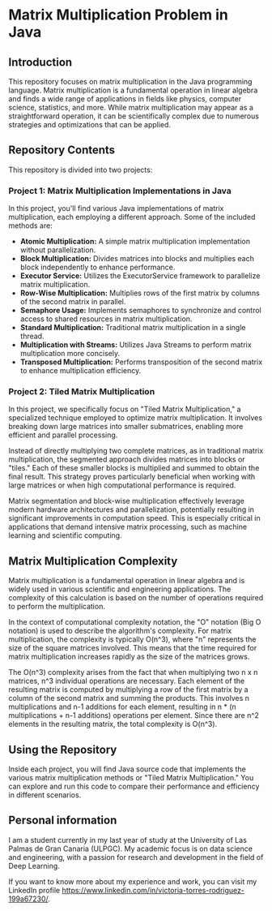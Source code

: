 # Matrix Multiplication Problem in Java

## Introduction

This repository focuses on matrix multiplication in the Java programming language. Matrix multiplication is a fundamental operation in linear algebra and finds a wide range of applications in fields like physics, computer science, statistics, and more. While matrix multiplication may appear as a straightforward operation, it can be scientifically complex due to numerous strategies and optimizations that can be applied.

## Repository Contents

This repository is divided into two projects:

### Project 1: Matrix Multiplication Implementations in Java

In this project, you'll find various Java implementations of matrix multiplication, each employing a different approach. Some of the included methods are:

- **Atomic Multiplication:** A simple matrix multiplication implementation without parallelization.
- **Block Multiplication:** Divides matrices into blocks and multiplies each block independently to enhance performance.
- **Executor Service:** Utilizes the ExecutorService framework to parallelize matrix multiplication.
- **Row-Wise Multiplication:** Multiplies rows of the first matrix by columns of the second matrix in parallel.
- **Semaphore Usage:** Implements semaphores to synchronize and control access to shared resources in matrix multiplication.
- **Standard Multiplication:** Traditional matrix multiplication in a single thread.
- **Multiplication with Streams:** Utilizes Java Streams to perform matrix multiplication more concisely.
- **Transposed Multiplication:** Performs transposition of the second matrix to enhance multiplication efficiency.

### Project 2: Tiled Matrix Multiplication

In this project, we specifically focus on "Tiled Matrix Multiplication,"  a specialized technique employed to optimize matrix multiplication. It involves breaking down large matrices into smaller submatrices, enabling more efficient and parallel processing.

Instead of directly multiplying two complete matrices, as in traditional matrix multiplication, the segmented approach divides matrices into blocks or "tiles." Each of these smaller blocks is multiplied and summed to obtain the final result. This strategy proves particularly beneficial when working with large matrices or when high computational performance is required.

Matrix segmentation and block-wise multiplication effectively leverage modern hardware architectures and parallelization, potentially resulting in significant improvements in computation speed. This is especially critical in applications that demand intensive matrix processing, such as machine learning and scientific computing.

## Matrix Multiplication Complexity

Matrix multiplication is a fundamental operation in linear algebra and is widely used in various scientific and engineering applications. The complexity of this calculation is based on the number of operations required to perform the multiplication.

In the context of computational complexity notation, the "O" notation (Big O notation) is used to describe the algorithm's complexity. For matrix multiplication, the complexity is typically O(n^3), where "n" represents the size of the square matrices involved. This means that the time required for matrix multiplication increases rapidly as the size of the matrices grows.

The O(n^3) complexity arises from the fact that when multiplying two n x n matrices, n^3 individual operations are necessary. Each element of the resulting matrix is computed by multiplying a row of the first matrix by a column of the second matrix and summing the products. This involves n multiplications and n-1 additions for each element, resulting in n * (n multiplications + n-1 additions) operations per element. Since there are n^2 elements in the resulting matrix, the total complexity is O(n^3).

## Using the Repository

Inside each project, you will find Java source code that implements the various matrix multiplication methods or "Tiled Matrix Multiplication." You can explore and run this code to compare their performance and efficiency in different scenarios.

## Personal information
I am a student currently in my last year of study at the University of Las Palmas de Gran Canaria (ULPGC). My academic focus is on data science and engineering, with a passion for research and development in the field of Deep Learning.

If you want to know more about my experience and work, you can visit my LinkedIn profile https://www.linkedin.com/in/victoria-torres-rodriguez-199a67230/.
